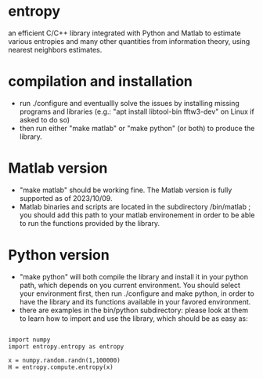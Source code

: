 # entropy
an efficient C/C++ library integrated with Python and Matlab to estimate various entropies and many other quantities from information theory, using nearest neighbors estimates.

# compilation and installation
- run ./configure and eventuallly solve the issues by installing missing programs and libraries (e.g.: "apt install libtool-bin fftw3-dev" on Linux if asked to do so)
- then run either "make matlab" or "make python" (or both) to produce the library.
  
# Matlab version
- "make matlab" should be working fine. The Matlab version is fully supported as of 2023/10/09.
- Matlab binaries and scripts are located in the subdirectory /bin/matlab ; you should add this path to your matlab environement in order to be able to run the functions provided by the library.

# Python version
- "make python" will both compile the library and install it in your python path, which depends on you current environment. You should select your environment first, then run ./configure and make python, in order to have the library and its functions available in your favored environment.
- there are examples in the bin/python subdirectory: please look at them to learn how to import and use the library, which should be as easy as:
<pre><code>
import numpy
import entropy.entropy as entropy

x = numpy.random.randn(1,100000)
H = entropy.compute.entropy(x)
</code></pre>